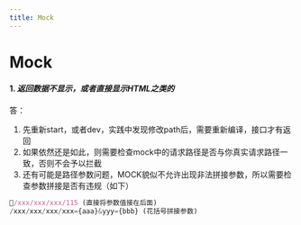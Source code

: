 ```yaml
---
title: Mock
---
```


# Mock

#### 1. *返回数据不显示，或者直接显示HTML之类的*   
答：  
1. 先重新start，或者dev，实践中发现修改path后，需要重新编译，接口才有返回  
2. 如果依然还是如此，则需要检查mock中的请求路径是否与你真实请求路径一致，否则不会予以拦截  
3. 还有可能是路径参数问题，MOCK貌似不允许出现非法拼接参数，所以需要检查参数拼接是否有违规（如下） 
```js
/xxx/xxx/xxx/115 (直接将参数值接在后面)
/xxx/xxx/xxx/xxx={aaa}&yyy={bbb} (花括号拼接参数)
```
